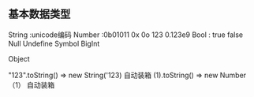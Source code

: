 ## 基本数据类型

String :unicode编码
Number :0b01011 0x 0o  123  0.123e9
Bool : true false
Null 
Undefine 
Symbol
BigInt

Object 
 
"123".toString()   =>  new String('123)  自动装箱
(1).toString()     =>  new Number（1） 自动装箱

